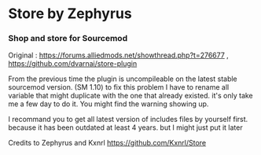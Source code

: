 # Store by Zephyrus

### Shop and store for Sourcemod
Original : https://forums.alliedmods.net/showthread.php?t=276677 , https://github.com/dvarnai/store-plugin

From the previous time the plugin is uncompileable on the latest stable sourcemod version. (SM 1.10) to fix this problem I have to rename all variable that might duplicate with the one that already existed. it's only take me a few day to do it. You might find the warning showing up.

I recommand you to get all latest version of includes files by yourself first. because it has been outdated at least 4 years. but I might just put it later

Credits to Zephyrus and Kxnrl https://github.com/Kxnrl/Store  
